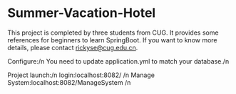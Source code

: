 # Summer-Vacation-Hotel
This project is completed by three students from CUG. It provides some references for beginners to learn SpringBoot. If you want to know more details, please contact rickyse@cug.edu.cn.

Configure:/n
	You need to update application.yml to match your database./n
    
Project launch:/n
    login:localhost:8082/     /n
    Manage System:localhost:8082/ManageSystem    /n
    
